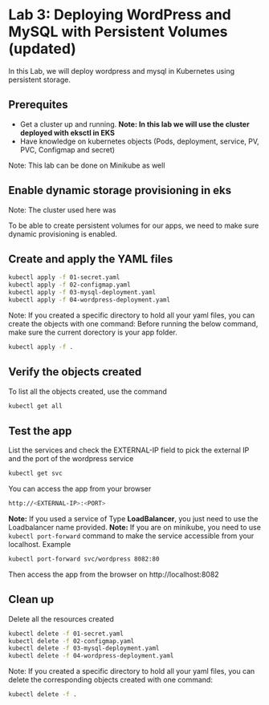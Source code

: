 # Lab 3: Deploying WordPress and MySQL with Persistent Volumes (updated)

In this Lab, we will deploy wordpress and mysql in Kubernetes using persistent storage.

## Prerequites
- Get a cluster up and running. 
**Note: In this lab we will use the cluster deployed with eksctl in EKS**
- Have knowledge on kubernetes objects (Pods, deployment, service, PV, PVC, Configmap and secret)

Note: This lab can be done on Minikube as well

## Enable dynamic storage provisioning in eks

Note: The cluster used here was 

To be able to create persistent volumes for our apps, we need to make sure dynamic provisioning is enabled. 

## Create and apply the YAML files
```bash
kubectl apply -f 01-secret.yaml
kubectl apply -f 02-configmap.yaml
kubectl apply -f 03-mysql-deployment.yaml
kubectl apply -f 04-wordpress-deployment.yaml
```
Note: If you created a specific directory to hold all your yaml files, you can create the  objects with one command:
Before running the below command, make sure the current dorectory is your app folder.
```bash
kubectl apply -f .
```
## Verify the objects created

To list all the objects created, use the command
```bash
kubectl get all
```

## Test the app
List the services and check the EXTERNAL-IP field to pick the external IP and the port of the wordpress service
```bash
kubectl get svc
```
You can access the app from your browser
```bash
http://<EXTERNAL-IP>:<PORT>
```
**Note:** If you used a service of Type **LoadBalancer**, you just need to use the Loadbalancer name provided.
**Note:** If you are on minikube, you need to use `kubectl port-forward` command to make the service accessible from your localhost.
Example
```bash
kubectl port-forward svc/wordpress 8082:80
```
Then access the app from the browser on http://localhost:8082

## Clean up

Delete all the resources created
```bash
kubectl delete -f 01-secret.yaml
kubectl delete -f 02-configmap.yaml
kubectl delete -f 03-mysql-deployment.yaml
kubectl delete -f 04-wordpress-deployment.yaml
```
Note: If you created a specific directory to hold all your yaml files, you can delete the corresponding objects created with one command:

```bash
kubectl delete -f .
```